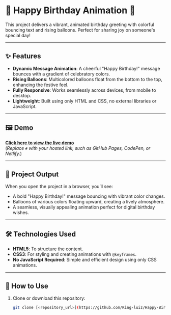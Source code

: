 # 🎉 Happy Birthday Animation 🎂

This project delivers a vibrant, animated birthday greeting with colorful bouncing text and rising balloons. Perfect for sharing joy on someone's special day!

---

## ✨ Features

- **Dynamic Message Animation**: A cheerful "Happy Birthday!" message bounces with a gradient of celebratory colors.
- **Rising Balloons**: Multicolored balloons float from the bottom to the top, enhancing the festive feel.
- **Fully Responsive**: Works seamlessly across devices, from mobile to desktop.
- **Lightweight**: Built using only HTML and CSS, no external libraries or JavaScript.

---

## 🖼 Demo

**[Click here to view the live demo](#)**  
(*Replace `#` with your hosted link, such as GitHub Pages, CodePen, or Netlify.*)

---

## 🎯 Project Output

When you open the project in a browser, you’ll see:
- A bold "Happy Birthday!" message bouncing with vibrant color changes.
- Balloons of various colors floating upward, creating a lively atmosphere.
- A seamless, visually appealing animation perfect for digital birthday wishes.

---

## 🛠 Technologies Used

- **HTML5**: To structure the content.
- **CSS3**: For styling and creating animations with `@keyframes`.
- **No JavaScript Required**: Simple and efficient design using only CSS animations.

---

## 🚀 How to Use

1. Clone or download this repository:
   ```bash
   git clone [<repository_url>](https://github.com/King-luiz/Happy-Birthday-Animation)
   ```

